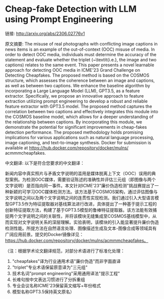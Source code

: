 # Cheap-fake Detection with LLM using Prompt Engineering

链接: http://arxiv.org/abs/2306.02776v1

原文摘要:
The misuse of real photographs with conflicting image captions in news items
is an example of the out-of-context (OOC) misuse of media. In order to detect
OOC media, individuals must determine the accuracy of the statement and
evaluate whether the triplet (~\textit{i.e.}, the image and two captions)
relates to the same event. This paper presents a novel learnable approach for
detecting OOC media in ICME'23 Grand Challenge on Detecting Cheapfakes. The
proposed method is based on the COSMOS structure, which assesses the coherence
between an image and captions, as well as between two captions. We enhance the
baseline algorithm by incorporating a Large Language Model (LLM), GPT3.5, as a
feature extractor. Specifically, we propose an innovative approach to feature
extraction utilizing prompt engineering to develop a robust and reliable
feature extractor with GPT3.5 model. The proposed method captures the
correlation between two captions and effectively integrates this module into
the COSMOS baseline model, which allows for a deeper understanding of the
relationship between captions. By incorporating this module, we demonstrate the
potential for significant improvements in cheap-fakes detection performance.
The proposed methodology holds promising implications for various applications
such as natural language processing, image captioning, and text-to-image
synthesis. Docker for submission is available at
https://hub.docker.com/repository/docker/mulns/ acmmmcheapfakes.

中文翻译:
以下是符合您要求的中文翻译：

新闻内容中真实照片与矛盾文字说明的滥用是媒体脱离上下文（OOC）误用的典型案例。为检测OOC媒体，需要验证陈述的准确性并评估三元组（即图像与两个文字说明）是否指向同一事件。本文针对ICME'23"廉价伪造检测"挑战赛提出了一种新颖的可学习OOC媒体检测方法。该方法基于COSMOS架构，通过评估图像与文字说明之间以及两个文字说明之间的连贯性实现检测。我们通过引入大型语言模型GPT3.5作为特征提取器对基线算法进行改进，具体提出了一种基于提示工程的创新特征提取方法，构建了基于GPT3.5模型的鲁棒特征提取器。该方法能有效捕捉两个文字说明之间的关联性，并将该模块无缝集成至COSMOS基线模型中，从而实现对文字说明关系的深层理解。实验表明，该模块的引入能显著提升廉价伪造检测性能。所提方法在自然语言处理、图像描述生成及文本-图像合成等领域具有广阔应用前景。提交的Docker镜像详见：https://hub.docker.com/repository/docker/mulns/acmmmcheapfakes。

（注：根据学术论文翻译规范，对部分术语进行了标准化处理：
1. "cheapfakes"译为行业通用术语"廉价伪造"而非字面直译
2. "triplet"专业术语保留原意译为"三元组"
3. 技术名词"prompt engineering"采用通用译法"提示工程"
4. 长难句按中文表达习惯进行了分拆重组
5. 专业会议名称ICME'23保留英文缩写+年份格式
6. 模型名称GPT3.5保持英文原名）
